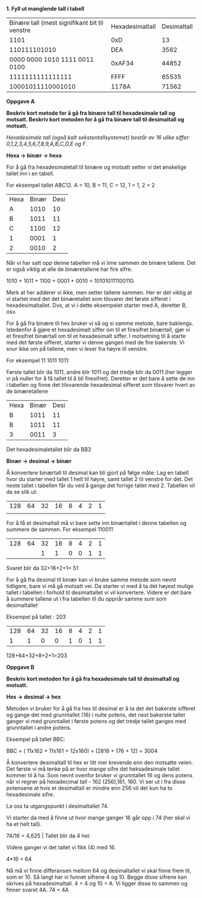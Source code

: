 **1. Fyll ut manglende tall i tabell**

<table>
  <tr>
    <td>Binære tall (mest signifikant bit til venstre</td>
    <td>Hexadesimaltall</td>
    <td>Desimaltall</td>
  </tr>
  <tr>
    <td>1101</td>
    <td>0xD</td>
    <td>13</td>
  </tr>
  <tr>
    <td>110111101010</td>
    <td>DEA </td>
    <td>3562</td>
  </tr>
  <tr>
    <td>0000 0000 1010 1111 0011 0100</td>
    <td>0xAF34</td>
    <td>44852 </td>
  </tr>
  <tr>
    <td> 1111111111111111</td>
    <td>FFFF </td>
    <td>65535</td>
  </tr>
  <tr>
    <td>10001011110001010 </td>
    <td> 1178A</td>
    <td>71562</td>
  </tr>
</table>


 

**Oppgave A**

**Beskriv kort metode for å gå fra binære tall til hexadesimale tall og motsatt. Beskriv kort metoden for å gå fra binære tall til desimaltall og motsatt.**

 

*Hexadesimale tall (også kalt sekstentallsystemet) består av 16 ulike siffer: 0,1,2,3,4,5,6,7,8,9,A,B,C,D,E og F.*

 

 

**Hexa -> binær -> hexa**

For å gå fra hexadesimaletall til binære og motsatt setter vi det ønskelige tallet inn i en tabell. 

For eksempel tallet ABC12. A = 10, B = 11, C = 12, 1 = 1, 2 = 2

<table>
  <tr>
    <td>Hexa</td>
    <td>Binær</td>
    <td>Desi</td>
  </tr>
  <tr>
    <td>A</td>
    <td>1010</td>
    <td>10</td>
  </tr>
  <tr>
    <td>B</td>
    <td>1011</td>
    <td>11</td>
  </tr>
  <tr>
    <td>C</td>
    <td>1100</td>
    <td>12</td>
  </tr>
  <tr>
    <td>1</td>
    <td>0001</td>
    <td>1</td>
  </tr>
  <tr>
    <td>2</td>
    <td>0010</td>
    <td>2</td>
  </tr>
</table>


Når vi har satt opp denne tabellen må vi lime sammen de binære tallene. Det er også viktig at alle de binæretallene har fire sifre. 

1010 + 1011 + 1100 + 0001 + 0010 = 101010111100110. 

Merk at her adderer vi ikke, men setter tallene sammen. Her er det viktig at vi startet med det det binæretallet som tilsvarer det første sifferet i hexadesimaltallet. Dvs, at vi i dette eksempelet starter med A, deretter B, osv.

For å gå fra binære til hex bruker vi så og si samme metode, bare baklengs. Istedenfor å gjøre et hexadesimalt siffer om til et firesifret binærtall, gjør vi et firesifret binærtall om til et hexadesimalt siffer. I motsetning til å starte med det første sifferet, starter vi denne gangen med de fire bakerste. Vi snur ikke om på tallene, men vi leser fra høyre til venstre. 

For eksempel 11 1011 1011:Første tallet blir da 1011, andre blir 1011 og det tredje blir da 0011 (her legger vi på nuller for å få tallet til å bli firesifret). Deretter er det bare å sette de inn i tabellen og finne det tilsvarende hexadesimal sifferet som tilsvarer hvert av de binæretallene

<table>
  <tr>
    <td>Hexa</td>
    <td>Binær</td>
    <td>Desi</td>
  </tr>
  <tr>
    <td>B</td>
    <td>1011</td>
    <td>11</td>
  </tr>
  <tr>
    <td>B</td>
    <td>1011</td>
    <td>11</td>
  </tr>
  <tr>
    <td>3</td>
    <td>0011</td>
    <td>3</td>
  </tr>
</table>


Det hexadesimaletallet blir da BB3

 

**Binær -> desimal -> binær**

 

Å konvertere binærtall til desimal kan bli gjort på følge måte: Lag en tabell hvor du starter med tallet 1 helt til høyre, samt tallet 2 til venstre for det. Det neste tallet i tabellen får du ved å gange det forrige tallet med 2. Tabellen vil da se slik ut:

<table>
  <tr>
    <td>128</td>
    <td>64</td>
    <td>32</td>
    <td>16</td>
    <td>8</td>
    <td>4</td>
    <td>2</td>
    <td>1</td>
  </tr>
  <tr>
    <td> </td>
    <td> </td>
    <td> </td>
    <td> </td>
    <td> </td>
    <td> </td>
    <td> </td>
    <td> </td>
  </tr>
</table>


 

For å få et desimaltall må vi bare sette inn binærtallet i denne tabellen og summere de sammen. For eksempel 110011

 

 

<table>
  <tr>
    <td>128</td>
    <td>64</td>
    <td>32</td>
    <td>16</td>
    <td>8</td>
    <td>4</td>
    <td>2</td>
    <td>1</td>
  </tr>
  <tr>
    <td> </td>
    <td> </td>
    <td>1</td>
    <td>1</td>
    <td>0</td>
    <td>0</td>
    <td>1</td>
    <td>1</td>
  </tr>
</table>


 

Svaret blir da 32+16+2+1= 51

 

 

 

For å gå fra desimal til binær kan vi bruke samme metode som nevnt tidligere, bare vi må gå motsatt vei. Da starter vi med å ta det høyest mulige tallet i tabellen i forhold til desimaltallet vi vil konvertere. Videre er det bare å summere tallene ut i fra tabellen til du oppnår samme sum som desimaltallet

Eksempel på tallet : 203

<table>
  <tr>
    <td>128</td>
    <td>64</td>
    <td>32</td>
    <td>16</td>
    <td>8</td>
    <td>4</td>
    <td>2</td>
    <td>1</td>
  </tr>
  <tr>
    <td>1</td>
    <td>1</td>
    <td>0</td>
    <td>0</td>
    <td>1</td>
    <td>0</td>
    <td>1</td>
    <td>1</td>
  </tr>
</table>


128+64+32+8+2+1=203

 

 

**Oppgave B**

**Beskriv kort metoden for å gå fra hexadesimale tall til desimaltall og motsatt.**

 

**Hex -> desimal -> hex**

 

Metoden vi bruker for å gå fra hex til desimal er å ta det det bakerste sifferet og gange det med grunntallet (16) i nulte potens, det nest bakerste tallet ganger vi med grunntallet i første potens og det tredje tallet ganges med grunntallet i andre potens.

 

Eksempel på tallet BBC:

BBC = ( 11x162 + 11x161 + 12x160) = (2816 + 176 + 12) = 3004

 

Å konvertere desimaltall til hex er litt mer krevende enn den motsatte veien. Det første vi må tenke på er hvor mange sifre det heksadesimale tallet kommer til å ha. Som nevnt ovenfor bruker vi grunntallet 16 og dens potens når vi regner på hexadecimal tall - 162 (256),161, 160. Vi ser ut i fra disse potensene at hvis et desimaltall er mindre enn 256 vil det kun ha to hexadesimale sifre.

La oss ta utgangspunkt i desimaltallet 74. 

Vi starter da med å finne ut hvor mange ganger 16 går opp i 74 (her skal vi ha et helt tall). 

74/16 = 4,625 | Tallet blir da 4 her.

Videre ganger vi det tallet vi fikk (4) med 16.

4*16 = 64

Nå må vi finne differansen mellom 64 og desimaltallet vi skal finne frem til, som er 10. Så langt har vi funnet sifrene 4 og 10. Begge disse sifrene kan skrives på hexadesimaltall. 4 = 4 og 10 = A. Vi ligger disse to sammen og finner svaret 4A. 74 = 4A

